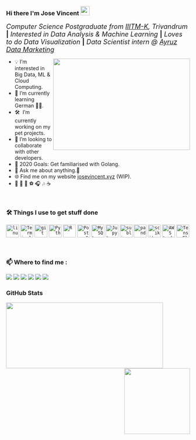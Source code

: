 ### Hi there I'm Jose Vincent <img src="https://media.giphy.com/media/hvRJCLFzcasrR4ia7z/giphy.gif" width="25px"> 

 <font size="4.5">_Computer Science Postgraduate from [IIITM-K](https://www.iiitmk.ac.in/), Trivandrum_ **|** _Interested in Data Analysis & Machine Learning_ **|** _Loves to do Data Visualization_ **|** _Data Scientist intern @ [Ayruz Data Marketing](https://ayruz.com/)_</font>

<img align="right" height="250" width="375" alt="" src="https://i.giphy.com/media/l46Cy1rHbQ92uuLXa/giphy.gif" />

- :bulb: I’m interested in Big Data, ML & Cloud Computing.
- 🌱 I’m currently learning German 🤷‍♂️.
- 🛠 &nbsp;I’m currently working on my pet projects.
- 👯 I’m looking to collaborate with other developers.
- 🥅 2020 Goals: Get familiarised with Golang.
- 💬 Ask me about anything.🤝
- 🌐 Find me on my website [josevincent.xyz](https://www.josevincent.xyz) (WIP).
- :yellow_heart: :bicyclist:  :book:  :soccer:  :headphones:  :notes:  ☕

 <br />

### 🛠️ Things I use to get stuff done 

<code><img height="35" src="https://img.icons8.com/color/35/000000/linux.png" alt="linux"></code>
<code><img height="35" src="https://img.icons8.com/color/35/000000/console.png" alt="Terminal"></code>
<code><img height="35" src="https://img.icons8.com/color/35/000000/git.png" alt="git"></code>
<code><img height="35" src="https://img.icons8.com/color/35/000000/python.png" alt="Python"></code>
<code><img height="35" src="https://img.icons8.com/windows/35/000000/r-project.png" alt="R"></code>
<code><img height="35" src="https://img.icons8.com/color/35/000000/postgreesql.png" alt="PostgreSQL"></code>
<code><img height="35" src="https://img.icons8.com/ios/35/000000/mysql-logo.png" alt="MySQL"></code>
<code><img height="35" src="https://upload.wikimedia.org/wikipedia/commons/3/38/Jupyter_logo.svg" alt="Jupyter NoteBook"></code>
<code><img height="35" src="https://upload.wikimedia.org/wikipedia/en/d/d2/Sublime_Text_3_logo.png" alt="sublime-text"></code>
<code><img height="35" src="https://cdn.shortpixel.ai/spai/w_300+q_lossy+ret_img+to_webp/https://www.numfocus.org/wp-content/uploads/2016/07/pandas-logo-300.png" alt="pandas"></code>
<code><img height="35" src="https://upload.wikimedia.org/wikipedia/commons/0/05/Scikit_learn_logo_small.svg" alt="scikit learn"></code>
<code><img height="35" src="https://airsouthasia.files.wordpress.com/2018/08/plotly-logo-01-square.png?w=153&h=148" alt="AWS Lambda"></code>
<code><img height="35" src="https://upload.wikimedia.org/wikipedia/commons/2/2d/Tensorflow_logo.svg" alt="TensorFlow"></code>

<br />

### :mailbox: Where to find me : 

[<img target="_blank" src="https://img.icons8.com/color/35/000000/gitlab.png"/>](https://www.gitlab.com/jose-vincent/)
[<img src="https://img.icons8.com/fluent/35/000000/gmail--v2.png"/>](mailto:jose.da3@iiitmk.ac.in)
[<img target="_blank" src="https://img.icons8.com/fluent/35/000000/linkedin-circled.png"/>](https://www.linkedin.com/in/josevincent/)
[<img target="_blank" src="https://img.icons8.com/fluent/35/000000/twitter.png"/>](https://twitter.com/prodigalS0N)
[<img target="_blank" src="https://img.icons8.com/cute-clipart/35/000000/instagram-new.png"/>](https://www.instagram.com/snaps_depot)
[<img target="_blank" src="https://img.icons8.com/color/35/000000/discord-new-logo.png"/>](https://discord.gg/WHGhXvW)

### GitHub Stats

<a><img align="left"  height="180em" width="430em" src="https://github-readme-stats.vercel.app/api?username=jose-vincent&show_icons=true&hide_border=true&theme=chartreuse-dark&layout=compact" /></a>
<a><img align="right" height="180em" src="https://github-readme-stats.vercel.app/api/top-langs/?username=jose-vincent&show_icons=true&hide_border=true&layout=compact&langs_count=8&theme=chartreuse-dark"/></a>


